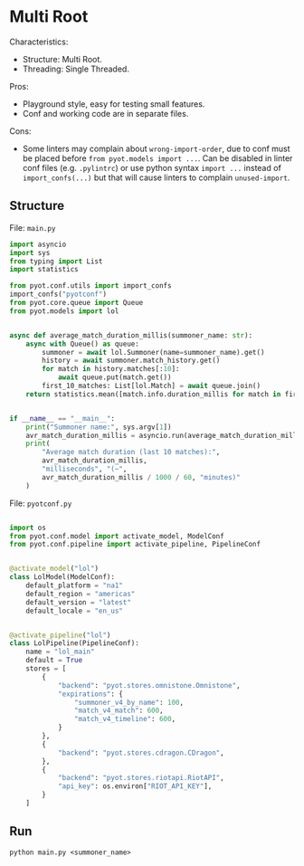 # Multi Root

Characteristics:
- Structure: Multi Root.
- Threading: Single Threaded.

Pros:
- Playground style, easy for testing small features.
- Conf and working code are in separate files.

Cons:
- Some linters may complain about `wrong-import-order`, due to conf must be placed before `from pyot.models import ...`. Can be disabled in linter conf files (e.g. `.pylintrc`) or use python syntax `import ...` instead of `import_confs(...)` but that will cause linters to complain `unused-import`.

## Structure

File: `main.py`
```python
import asyncio
import sys
from typing import List
import statistics

from pyot.conf.utils import import_confs
import_confs("pyotconf")
from pyot.core.queue import Queue
from pyot.models import lol


async def average_match_duration_millis(summoner_name: str):
    async with Queue() as queue:
        summoner = await lol.Summoner(name=summoner_name).get()
        history = await summoner.match_history.get()
        for match in history.matches[:10]:
            await queue.put(match.get())
        first_10_matches: List[lol.Match] = await queue.join()
    return statistics.mean([match.info.duration_millis for match in first_10_matches] or [0])


if __name__ == "__main__":
    print("Summoner name:", sys.argv[1])
    avr_match_duration_millis = asyncio.run(average_match_duration_millis(sys.argv[1]))
    print(
        "Average match duration (last 10 matches):",
        avr_match_duration_millis,
        "milliseconds", "(~",
        avr_match_duration_millis / 1000 / 60, "minutes)"
    )

```

File: `pyotconf.py`
```python

import os
from pyot.conf.model import activate_model, ModelConf
from pyot.conf.pipeline import activate_pipeline, PipelineConf


@activate_model("lol")
class LolModel(ModelConf):
    default_platform = "na1"
    default_region = "americas"
    default_version = "latest"
    default_locale = "en_us"


@activate_pipeline("lol")
class LolPipeline(PipelineConf):
    name = "lol_main"
    default = True
    stores = [
        {
            "backend": "pyot.stores.omnistone.Omnistone",
            "expirations": {
                "summoner_v4_by_name": 100,
                "match_v4_match": 600,
                "match_v4_timeline": 600,
            }
        },
        {
            "backend": "pyot.stores.cdragon.CDragon",
        },
        {
            "backend": "pyot.stores.riotapi.RiotAPI",
            "api_key": os.environ["RIOT_API_KEY"],
        }
    ]

```


## Run

```
python main.py <summoner_name>
```

